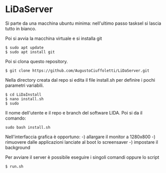 # LiDaServer

Si parte da una macchina ubuntu minima: nell'ultimo passo tasksel si lascia tutto in bianco.

Poi si avvia la macchina virtuale e si installa git

    $ sudo apt update
    $ sudo apt install git

Poi si clona questo repository. 

    $ git clone https://github.com/AugustoCiuffoletti/LiDaServer.git

Nella directory creata dal repo si edita il file install.sh per definire i pochi parametri variabili.

    $ cd LiDaInstall
    $ nano install.sh
    $ sudo 

Il nome dell'utente e il repo e branch del software LIDA. Poi si da il comando:

    sudo bash install.sh

Nell'interfaccia grafica è opportuno:
-) allargare il monitor a 1280x800
-) rimuovere dalle applicazioni lanciate al boot lo screensaver
-) impostare il background

Per avviare il server è possibile eseguire i singoli comandi oppure lo script

    $ run.sh

